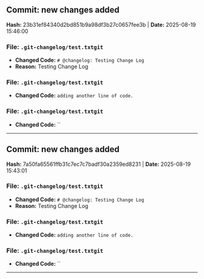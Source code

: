 ## Commit: new changes added
**Hash:** 23b31ef84340d2bd851b9a98df3b27c0657fee3b | **Date:** 2025-08-19 15:46:00

### File: `.git-changelog/test.txtgit`
- **Changed Code:** `# @changelog: Testing Change Log`
- **Reason:** Testing Change Log

### File: `.git-changelog/test.txtgit`
- **Changed Code:** `adding another line of code.`

### File: `.git-changelog/test.txtgit`
- **Changed Code:** ``


---

## Commit: new changes added
**Hash:** 7a50fa65561ffb31c7ec7c7badf30a2359ed8231 | **Date:** 2025-08-19 15:43:01

### File: `.git-changelog/test.txtgit`
- **Changed Code:** `# @changelog: Testing Change Log`
- **Reason:** Testing Change Log

### File: `.git-changelog/test.txtgit`
- **Changed Code:** `adding another line of code.`

### File: `.git-changelog/test.txtgit`
- **Changed Code:** ``


---

